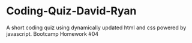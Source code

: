 # Coding-Quiz-David-Ryan
A short coding quiz using dynamically updated html and css powered by javascript.  Bootcamp Homework #04
